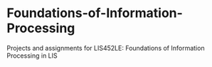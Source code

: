 # Foundations-of-Information-Processing

Projects and assignments for LIS452LE: Foundations of Information Processing in LIS
